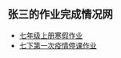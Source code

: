 ## 张三的作业完成情况网
- [七年级上册寒假作业](https://zhs141.github.io/homework/七上寒/index.html)
- [七下第一次疫情停课作业](https://zhs141.github.io/homework/七下第一次疫情停课/index.html)
